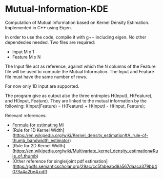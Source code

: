 # Mutual-Information-KDE
Computation of Mutual Information based on Kernel Density Estimation. Implemented in C++ using Eigen.

In order to use the code, compile it with g++ including eigen. No other dependecies needed.
Two files are required:
  - Input M x 1
  - Feature M x N

The Input file act as reference, against which the N columns of the Feature file will be used to compute the Mutual Information.
The Input and Feature file must have the same number of rows.

For now only 1D input are supported.

The program give as output also the three entropies H(Input), H(Feature), and H(Input, Feature). They are linked to the mutual information by the following:
I(Input|Feature) = H(Feature) + H(Input) - H(Input, Feature);

Relevant references:
- [Formula for estimating MI](https://citeseerx.ist.psu.edu/viewdoc/download;jsessionid=256F92F8B18CEF221816BF21BED2AA2A?doi=10.1.1.713.5827&rep=rep1&type=pdf)
- [Rule for 1D Kernel Width] (https://en.wikipedia.org/wiki/Kernel_density_estimation#A_rule-of-thumb_bandwidth_estimator)
- [Rule for 2D Kernel Width] (https://en.wikipedia.org/wiki/Multivariate_kernel_density_estimation#Rule_of_thumb)
- [Other reference for single/joint pdf estimation] (https://pdfs.semanticscholar.org/29ac/cc5fabeabd9a567daaca379bb4073a4a2be4.pdf)
